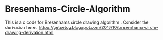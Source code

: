 # Bresenhams-Circle-Algorithm
This is a c code for Bresenhams circle drawing algorithm . Consider the derivation here : https://getsetcg.blogspot.com/2018/10/bresenhams-circle-drawing-derivation.html
